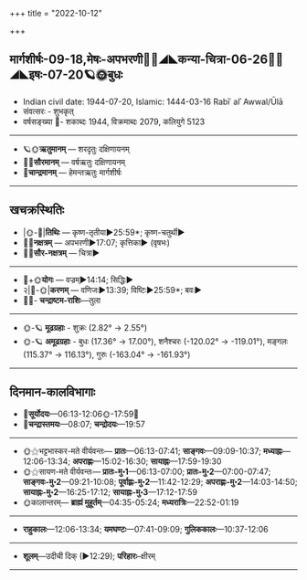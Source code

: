 +++
title = "2022-10-12"

+++
## मार्गशीर्षः-09-18,मेषः-अपभरणी🌛🌌◢◣कन्या-चित्रा-06-26🌌🌞◢◣इषः-07-20🪐🌞बुधः
- Indian civil date: 1944-07-20, Islamic: 1444-03-16 Rabīʿ alʾ Awwal/Ūlā
- संवत्सरः - शुभकृत्
- वर्षसङ्ख्या 🌛- शकाब्दः 1944, विक्रमाब्दः 2079, कलियुगे 5123
___________________
- 🪐🌞**ऋतुमानम्** — शरदृतुः दक्षिणायनम्
- 🌌🌞**सौरमानम्** — वर्षऋतुः दक्षिणायनम्
- 🌛**चान्द्रमानम्** — हेमन्तऋतुः मार्गशीर्षः
___________________


## खचक्रस्थितिः
- |🌞-🌛|**तिथिः** — कृष्ण-तृतीया►25:59*; कृष्ण-चतुर्थी►  
- 🌌🌛**नक्षत्रम्** — अपभरणी►17:07; कृत्तिका► (वृषभः)  
- 🌌🌞**सौर-नक्षत्रम्** — चित्रा►  
___________________
- 🌛+🌞**योगः** — वज्रम्►14:14; सिद्धिः►  
- २|🌛-🌞|**करणम्** — वणिजः►13:39; विष्टिः►25:59*; बवः►  
- 🌌🌛- **चन्द्राष्टम-राशिः**—तुला  
___________________
- 🌞-🪐 **मूढग्रहाः** - शुक्रः (2.82° → 2.55°)
- 🌞-🪐 **अमूढग्रहाः** - बुधः (17.36° → 17.00°), शनैश्चरः (-120.02° → -119.01°), मङ्गलः (115.37° → 116.13°), गुरुः (-163.04° → -161.93°)
___________________


## दिनमान-कालविभागाः
- 🌅**सूर्योदयः**—06:13-12:06🌞️-17:59🌇  
- 🌛**चन्द्रास्तमयः**—08:07; **चन्द्रोदयः**—19:57  
___________________
- 🌞⚝भट्टभास्कर-मते वीर्यवन्तः— **प्रातः**—06:13-07:41; **साङ्गवः**—09:09-10:37; **मध्याह्नः**—12:06-13:34; **अपराह्णः**—15:02-16:30; **सायाह्नः**—17:59-19:30  
- 🌞⚝सायण-मते वीर्यवन्तः— **प्रातः-मु॰1**—06:13-07:00; **प्रातः-मु॰2**—07:00-07:47; **साङ्गवः-मु॰2**—09:21-10:08; **पूर्वाह्णः-मु॰2**—11:42-12:29; **अपराह्णः-मु॰2**—14:03-14:50; **सायाह्नः-मु॰2**—16:25-17:12; **सायाह्नः-मु॰3**—17:12-17:59  
- 🌞कालान्तरम्— **ब्राह्मं मुहूर्तम्**—04:35-05:24; **मध्यरात्रिः**—22:52-01:19  
___________________
- **राहुकालः**—12:06-13:34; **यमघण्टः**—07:41-09:09; **गुलिककालः**—10:37-12:06  
___________________
- **शूलम्**—उदीची दिक् (►12:29); **परिहारः**–क्षीरम्  
___________________
